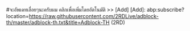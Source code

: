 #จะอัพเดทเลื่อยๆนะครับผม
คลิกเพื่อเพิ่มโดยอัตโนมัติ >> [Add]
[Add]: abp:subscribe?location=https://raw.githubusercontent.com/2RDLive/adblock-th/master/adblock-th.txt&title=Adblock-TH (2RD)
